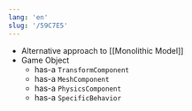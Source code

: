```yaml
---
lang: 'en'
slug: '/59C7E5'
---
```


- Alternative approach to [[Monolithic Model]]
- Game Object
  - has-a `TransformComponent`
  - has-a `MeshComponent`
  - has-a `PhysicsComponent`
  - has-a `SpecificBehavior`
